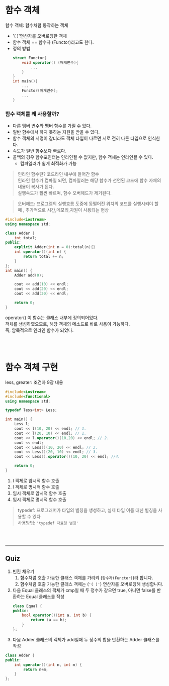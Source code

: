 # 함수 객체
함수 객체: 함수처럼 동작하는 객체
- '( )'연산자를 오버로딩한 객체
- 함수 객체 == 함수자 (Functor)라고도 한다.
- 정의 방법
	```c++
	struct Functor{
		void operator() (매개변수){
			...
		}
	}
	int main(){
		...
		Functor(매개변수);
		...
	}
	```

### 함수 객체를 왜 사용할까?
- 다른 멤버 변수와 멤버 함수를 가질 수 있다.
- 일반 함수에서 하지 못하는 지원을 받을 수 있다.
- 함수 객체의 서명이 같더라도 객체 타입이 다르면 서로 전혀 다른 타입으로 인식한다.
- 속도가 일반 함수보다 빠르다.
- 콜백의 경우 함수포인터는 인라인될 수 없지만, 함수 객체는 인라인될 수 있다.
	- 컴파일러가 쉽게 최적화가 가능

> 인라인 함수란? 코드라인 내부에 들어간 함수    
> 인라인 함수가 컴파일 되면, 컴파일러는 해당 함수가 선언된 코드에 함수 자체의 내용이 복사가 된다.    
> 실행속도가 훨씬 빠르며, 함수 오버헤드가 제거된다.
    
> 오버헤드: 프로그램의 실행흐름 도중에 동떨어진 위치의 코드를 실행시켜야 할 때 , 추가적으로 시간,메모리,자원이 사용되는 현상

```c++
#include<iostream>
using namespace std;

class Adder {
	int total;
public:
	explicit Adder(int n = 0):total(n){}
	int operator()(int n) {
		return total += n;
	}
};
int main() {
	Adder add(0);

	cout << add(10) << endl;
	cout << add(20) << endl;
	cout << add(30) << endl;

	return 0;
}
```

operator() 이 함수는 클래스 내부에 정의되어있다.    
객체를 생성하였으므로, 해당 객체의 메소드로 바로 사용이 가능하다.    
즉, 암묵적으로 인라인 함수가 되었다.

<br>
<br>

# 함수 객체 구현
less, greater: 조건자 9장 내용

```c++
#include<iostream>
#include<functional>
using namespace std;

typedef less<int> Less;

int main() {
	Less l;
	cout << l(10, 20) << endl; // 1.
	cout << l(20, 10) << endl; // 1.
	cout << l.operator()(10,20) << endl; // 2.
	cout << endl;
	cout << Less()(10, 20) << endl; // 3.
	cout << Less()(20, 10) << endl; // 3.
	cout << Less().operator()(10, 20) << endl; //4.

	return 0;
}
```
1. l 객체로 암시적 함수 호출
2. l 객체로 명시적 함수 호출
3. 임시 객체로 암시적 함수 호출
4. 임시 객체로 명시적 함수 호출

> typedef: 프로그래머가 타입의 별칭을 생성하고, 실제 타입 이름 대신 별칭을 사용할 수 있다    
> 사용방법: `'typedef 자료형 별칭'`

<br>
<br>

---

## Quiz
1. 빈칸 채우기
	1. 함수처럼 호출 가능한 클래스 객체를 가리켜 (`함수자(Functor)`)라 합니다.
	2. 함수처럼 호출 가능한 클래스 객체는 (`'( )'`) 연산자를 오버로딩해 생성합니다.
2. 다음 Equal 클래스의 객체가 cmp일 때 두 정수가 같으면 true, 아니면 false를 반환하는 Equal 클래스를 작성
	```c++
	class Equal {
	public:
		bool operator()(int a, int b) {
			return (a == b);
		}
	};
	```
3. 다음 Adder 클래스의 객체가 add일때 두 정수의 합을 반환하는 Adder 클래스를 작성
```c++
class Adder {
public:
	int operator()(int n, int m) {
		return n+m;
	}
};
```